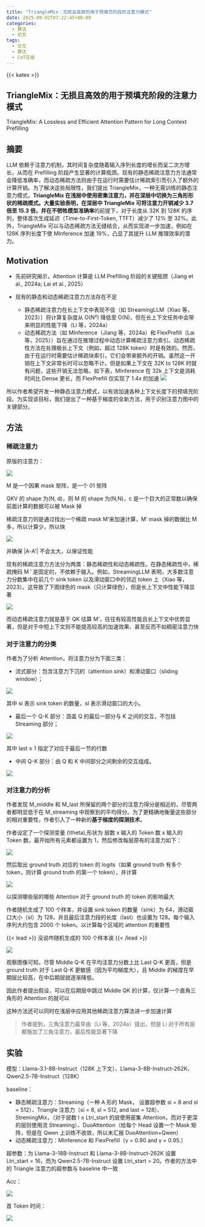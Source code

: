 ```yaml
---
title: "TriangleMix：无损且高效的用于预填充阶段的注意力模式"
date: 2025-09-02T07:22:45+08:00
categories:
  - 算法
  - 论文
tags:
  - 论文
  - 算法
  - CoT压缩
---
```


{{< katex >}}

## TriangleMix：无损且高效的用于预填充阶段的注意力模式

TriangleMix: A Lossless and Efficient Attention Pattern for Long Context Prefilling

## 摘要

LLM 依赖于注意力机制，其时间复杂度随着输入序列长度的增长而呈二次方增长，从而在 Prefilling 阶段产生显著的计算瓶颈。现有的静态稀疏注意力方法通常会降低准确率，而动态稀疏方法则由于在运行时需要估计稀疏索引而引入了额外的计算开销。为了解决这些局限性，我们提出 TriangleMix，一种无需训练的静态注意力模式。**TriangleMix 在浅层中使用密集注意力，并在深层中切换为三角形形状的稀疏模式。**大量实验表明，在深层中 TriangleMix 可将注意力开销减少 3.7 倍至 15.3 倍，并**在不牺牲模型准确率**的前提下，对于长度从 32K 到 128K 的序列，整体首次生成延迟（Time-to-First-Token, TTFT）减少了 12% 至 32%。此外，TriangleMix 可以与动态稀疏方法无缝结合，从而实现进一步加速，例如在 128K 序列长度下使 MInference 加速 19%，凸显了其提升 LLM 推理效率的潜力。

## Motivation

- 先前研究揭示，Attention 计算是 LLM Prefilling 阶段的关键瓶颈（Jiang et al., 2024a; Lai et al., 2025）
- 现有的静态和动态稀疏注意力方法存在不足

  - 静态稀疏注意力在长上下文中表现不佳（如 StreamingLLM（Xiao 等，2023））将计算复杂度从 O(N²) 降低至 O(N)，但在长上下文任务中会带来明显的性能下降（Li 等，2024a）
  - 动态稀疏方法（如 MInference（Jiang 等，2024a）和 FlexPrefill（Lai 等，2025））旨在通过在推理过程中动态计算稀疏注意力索引。动态稀疏性方法在处理极长上下文（例如，超过 128K token）时是有效的。然而，由于在运行时需要估计稀疏块索引，它们会带来额外的开销。虽然这一开销在上下文非常长时可以忽略不计。但是如果上下文在 32K to 128K 时就有问题，这些开销无法忽略，如下表，MInference 在 32k 上下文是消耗时间比 Dense 更长，而 FlexPrefill 仅实现了 1.4x 的加速
    ![](/post_imgs/TriangleMix%EF%BC%9A%E6%97%A0%E6%8D%9F%E4%B8%94%E9%AB%98%E6%95%88%E7%9A%84%E7%94%A8%E4%BA%8E%E9%A2%84%E5%A1%AB%E5%85%85%E9%98%B6%E6%AE%B5%E7%9A%84%E6%B3%A8%E6%84%8F%E5%8A%9B%E6%A8%A1%E5%BC%8F/IAubbzDeNovh7kxero3cBaEknkh.png)

所以作者希望开发一种静态注意力模式，以有效加速各种上下文长度下的预填充阶段。为实现该目标，我们提出了一种基于梯度的全新方法，用于识别注意力图中的关键部分。

## 方法

### 稀疏注意力

原版的注意力：

![](/post_imgs/TriangleMix%EF%BC%9A%E6%97%A0%E6%8D%9F%E4%B8%94%E9%AB%98%E6%95%88%E7%9A%84%E7%94%A8%E4%BA%8E%E9%A2%84%E5%A1%AB%E5%85%85%E9%98%B6%E6%AE%B5%E7%9A%84%E6%B3%A8%E6%84%8F%E5%8A%9B%E6%A8%A1%E5%BC%8F/LWWObxSS4oqSKOxig9vckHBWnmb.png)

M 是一个因果 mask 矩阵，是一个 01 矩阵

QKV 的 shape 为(N, d)，则 M 的 shape 为(N,N)，c 是一个巨大的正常数以确保前面计算的数据可以被 Mask 掉

稀疏注意力则是通过找出一个稀疏 mask M‘来加速计算，M‘ mask 掉的数据比 M 多，所以计算少，所以快

![](/post_imgs/TriangleMix%EF%BC%9A%E6%97%A0%E6%8D%9F%E4%B8%94%E9%AB%98%E6%95%88%E7%9A%84%E7%94%A8%E4%BA%8E%E9%A2%84%E5%A1%AB%E5%85%85%E9%98%B6%E6%AE%B5%E7%9A%84%E6%B3%A8%E6%84%8F%E5%8A%9B%E6%A8%A1%E5%BC%8F/C7lCbJxhcob1myxEAbncRjdKnQf.png)

并确保 |A-A'| 不会太大，以保证性能

现有的稀疏注意力方法分为两类：静态稀疏性和动态稀疏性。在静态稀疏性中，稀疏掩码 M ′ 是固定的，不依赖于输入。例如，StreamingLLM 表明，大多数注意力分数集中在前几个 sink token 以及滑动窗口中的邻近 token 上（Xiao 等，2023）。这导致了下图绿色的 mask（只计算绿色），但是长上下文中性能下降显著

![](/post_imgs/TriangleMix%EF%BC%9A%E6%97%A0%E6%8D%9F%E4%B8%94%E9%AB%98%E6%95%88%E7%9A%84%E7%94%A8%E4%BA%8E%E9%A2%84%E5%A1%AB%E5%85%85%E9%98%B6%E6%AE%B5%E7%9A%84%E6%B3%A8%E6%84%8F%E5%8A%9B%E6%A8%A1%E5%BC%8F/Kll5bs4tVoyrQCx0xXTceylrn0c.png)

而动态稀疏注意力就是基于 QK 估算 M‘，往往有较高性能且长上下文中优势显著，但是对于中短上下文则不能提高较高的加速效果、甚至反而不如稠密注意力快

### 对于注意力的分类

作者为了分析 Attention，将注意力分为下面三类：

- 流式部分：包含注意力下沉的（attention sink）和滑动窗口（sliding window）；

![](/post_imgs/TriangleMix%EF%BC%9A%E6%97%A0%E6%8D%9F%E4%B8%94%E9%AB%98%E6%95%88%E7%9A%84%E7%94%A8%E4%BA%8E%E9%A2%84%E5%A1%AB%E5%85%85%E9%98%B6%E6%AE%B5%E7%9A%84%E6%B3%A8%E6%84%8F%E5%8A%9B%E6%A8%A1%E5%BC%8F/WUn1bPBgDoBHIhxgDMrcbDtCnSH.png)

其中 si 表示 sink token 的数量，sl 表示滑动窗口的大小。

- 最后一个 Q-K 部分：涵盖 Q 的最后一部分与 K 之间的交互，不包括 Streaming 部分；

![](/post_imgs/TriangleMix%EF%BC%9A%E6%97%A0%E6%8D%9F%E4%B8%94%E9%AB%98%E6%95%88%E7%9A%84%E7%94%A8%E4%BA%8E%E9%A2%84%E5%A1%AB%E5%85%85%E9%98%B6%E6%AE%B5%E7%9A%84%E6%B3%A8%E6%84%8F%E5%8A%9B%E6%A8%A1%E5%BC%8F/ZIVAbZiZCodp1NxrsBqcwcsLnWd.png)

其中 last ≥ 1 指定了对应于最后一节的行数

- 中间 Q-K 部分：由 Q 和 K 中间部分之间剩余的交互组成。

![](/post_imgs/TriangleMix%EF%BC%9A%E6%97%A0%E6%8D%9F%E4%B8%94%E9%AB%98%E6%95%88%E7%9A%84%E7%94%A8%E4%BA%8E%E9%A2%84%E5%A1%AB%E5%85%85%E9%98%B6%E6%AE%B5%E7%9A%84%E6%B3%A8%E6%84%8F%E5%8A%9B%E6%A8%A1%E5%BC%8F/KhxTbhqgZooiPpxH2LAc1V2Knhg.png)

### 对注意力的分析

作者发现 M_middle 和 M_last 所保留的两个部分的注意力得分是相近的，尽管两者都明显低于在 M_streaming 中观察到的平均得分。为了更精确地衡量这些部分的相对重要性，作者引入了一种新的**基于梯度的探测技术**。

作者设定了一个探测变量 \(\theta\),形状为 层数 x 输入的 Token 数 x 输入的 Token 数，最开始所有元素都设置为 1，然后修改每层原有的注意力如下：

![](/post_imgs/TriangleMix%EF%BC%9A%E6%97%A0%E6%8D%9F%E4%B8%94%E9%AB%98%E6%95%88%E7%9A%84%E7%94%A8%E4%BA%8E%E9%A2%84%E5%A1%AB%E5%85%85%E9%98%B6%E6%AE%B5%E7%9A%84%E6%B3%A8%E6%84%8F%E5%8A%9B%E6%A8%A1%E5%BC%8F/R4CYbVoYvospDMxV8nGce9jBn4f.png)

然后取出 ground truth 对应的 token 的 logits（如果 ground truth 有多个 token，则计算 ground truth 的第一个 token），并计算

![](/post_imgs/TriangleMix%EF%BC%9A%E6%97%A0%E6%8D%9F%E4%B8%94%E9%AB%98%E6%95%88%E7%9A%84%E7%94%A8%E4%BA%8E%E9%A2%84%E5%A1%AB%E5%85%85%E9%98%B6%E6%AE%B5%E7%9A%84%E6%B3%A8%E6%84%8F%E5%8A%9B%E6%A8%A1%E5%BC%8F/GPpabeNZ1o9EtrxdpI7ca31GnEf.png)

以探测哪些层的哪些 Attention 对于 ground truth 的 token 的影响最大

作者随机生成了 100 个样本，并设置 sink token 的数量（sink）为 64，滑动窗口大小（sl）为 128，并且最后注意力段的长度（last）也设置为 128。每个输入序列大约包含 2000 个 token。以计算每个区域的 attention 的重要性

{{< lead >}}
没说咋随机生成的 100 个样本诶
{{< /lead >}}

![](/post_imgs/TriangleMix%EF%BC%9A%E6%97%A0%E6%8D%9F%E4%B8%94%E9%AB%98%E6%95%88%E7%9A%84%E7%94%A8%E4%BA%8E%E9%A2%84%E5%A1%AB%E5%85%85%E9%98%B6%E6%AE%B5%E7%9A%84%E6%B3%A8%E6%84%8F%E5%8A%9B%E6%A8%A1%E5%BC%8F/WRLDbPrDmobgPqxhIRVcfXCSnPf.png)

观察图像可知，尽管 Middle Q-K 在平均注意力分数上比 Last Q-K 更高，但是 ground truth 对于 Last Q-K 更敏感（因为平均梯度大），且 Middle 的梯度在早期层比较高，在中后期层就逐渐降低。

因此作者提出假设，可以在后期层中跳过 Middle QK 的计算，仅计算一个直角三角形的 Attention 的就可以

这种方法还可以同时在浅层中应用其他稀疏注意力算法进一步加速计算

> 作者提到，三角注意力最早由（Li 等，2024a）提出，但是 Li 对于所有层都施加了三角注意力，最后性能显著下降

## 实验

模型：Llama-3.1-8B-Instruct（128K 上下文）、Llama-3-8B-Instruct-262K、Qwen2.5-7B-Instruct（128K）

baseline：

- 静态稀疏注意力：Streaming（一种 A 形的 Mask， 设置超参数 si = 8 and sl = 512）、Triangle 注意力（si = 8, sl = 512, and last = 128）、StremingMix，（对于层数 l ≤ Ltri_start 的层使用密集 Attention，而对于更深的层则使用流 Streaming）、DuoAttention（给每个 Head 设置一个 Mask 矩阵，但是在 Qwen 上训练不收敛，所以未汇报 DuoAttention+Qwen）
- 动态稀疏注意力：MInference 和 FlexPrefill（γ = 0.90 and γ = 0.95.）

超参数：为 Llama-3-18B-Instruct 和 Llama-3-8B-Instruct-262K 设置 Ltri_start = 16，而为 Qwen2.5-7B-Instruct 设置 Ltri_start = 20。作者的方法中的 Triangle 注意力的超参数与 baseline 中一致

Acc：

![](/post_imgs/TriangleMix%EF%BC%9A%E6%97%A0%E6%8D%9F%E4%B8%94%E9%AB%98%E6%95%88%E7%9A%84%E7%94%A8%E4%BA%8E%E9%A2%84%E5%A1%AB%E5%85%85%E9%98%B6%E6%AE%B5%E7%9A%84%E6%B3%A8%E6%84%8F%E5%8A%9B%E6%A8%A1%E5%BC%8F/PU9GbBWMkoeCG1xGcrhc9LKGnpp.png)

首 Token 时间：

![](/post_imgs/TriangleMix%EF%BC%9A%E6%97%A0%E6%8D%9F%E4%B8%94%E9%AB%98%E6%95%88%E7%9A%84%E7%94%A8%E4%BA%8E%E9%A2%84%E5%A1%AB%E5%85%85%E9%98%B6%E6%AE%B5%E7%9A%84%E6%B3%A8%E6%84%8F%E5%8A%9B%E6%A8%A1%E5%BC%8F/T2OAb8ucDoniIqx2IRdcZdvmneg.png)
